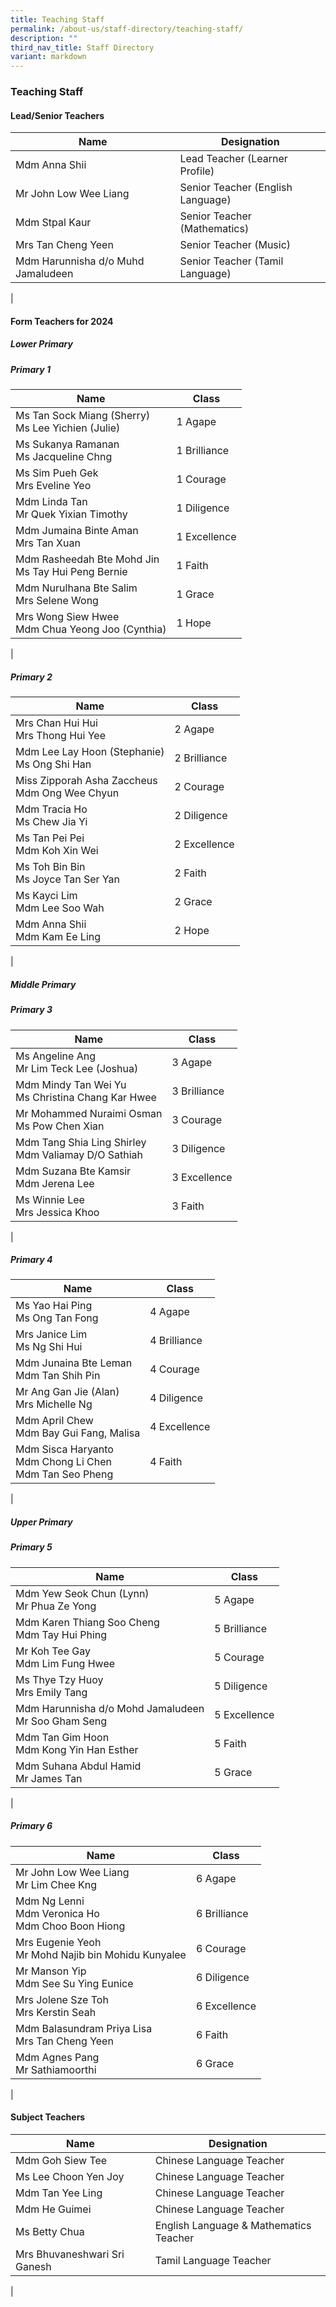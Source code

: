 ```yaml
---
title: Teaching Staff
permalink: /about-us/staff-directory/teaching-staff/
description: ""
third_nav_title: Staff Directory
variant: markdown
---
```

### **Teaching Staff**
#### **Lead/Senior Teachers**

| Name | Designation |
|---|---|
| Mdm Anna Shii | Lead Teacher (Learner Profile) |
| Mr John Low Wee Liang | Senior Teacher (English Language)  |
| Mdm Stpal Kaur | Senior Teacher (Mathematics)  |
| Mrs Tan Cheng Yeen | Senior Teacher (Music)  |
| Mdm Harunnisha d/o Muhd Jamaludeen | 	Senior Teacher (Tamil Language)  |
|

#### **Form Teachers for 2024**
##### **Lower Primary**
##### Primary 1

| Name | Class |
|---|---|
| Ms Tan Sock Miang (Sherry)<br>Ms Lee Yichien (Julie) | 1 Agape |
| Ms Sukanya Ramanan<br> Ms Jacqueline Chng  | 1 Brilliance  |
| Ms Sim Pueh Gek<br>Mrs Eveline Yeo    | 1 Courage |
| Mdm Linda Tan<br>Mr Quek Yixian Timothy | 1 Diligence |
| Mdm Jumaina Binte Aman<br>Mrs Tan Xuan  | 1 Excellence |
| Mdm Rasheedah Bte Mohd Jin <br>Ms Tay Hui Peng Bernie  | 1 Faith |
| Mdm Nurulhana Bte Salim<br>Mrs Selene Wong  | 1 Grace |
| Mrs Wong Siew Hwee<br>Mdm Chua Yeong Joo (Cynthia) | 1 Hope |
|

##### Primary 2

| Name | Class |
|---|---|
| Mrs Chan Hui Hui<br>Mrs Thong Hui Yee | 2 Agape |
| Mdm Lee Lay Hoon (Stephanie)<br>Ms Ong Shi Han | 2 Brilliance |
|Miss Zipporah Asha Zaccheus<br> Mdm Ong Wee Chyun | 2 Courage |
| Mdm Tracia Ho<br>Ms Chew Jia Yi | 2 Diligence |
| Ms Tan Pei Pei<br>Mdm Koh Xin Wei | 2 Excellence |
| Ms Toh Bin Bin<br>Ms Joyce Tan Ser Yan | 2 Faith |
| Ms Kayci Lim<br> Mdm Lee Soo Wah<br> | 2 Grace |
| Mdm Anna Shii<br>Mdm Kam Ee Ling  | 2 Hope |
|

##### **Middle Primary**
##### Primary 3

| Name | Class |
|---|---|
|  Ms Angeline Ang<br>Mr Lim Teck Lee (Joshua)  | 3 Agape |
| Mdm Mindy Tan Wei Yu<br>Ms Christina Chang Kar Hwee | 3 Brilliance |
| Mr Mohammed Nuraimi Osman<br>Ms Pow Chen Xian| 3 Courage   |
| Mdm Tang Shia Ling Shirley <br>Mdm Valiamay D/O Sathiah | 3 Diligence  |
| Mdm Suzana Bte Kamsir<br>Mdm Jerena Lee | 3 Excellence  |
| Ms Winnie Lee<br>Mrs Jessica Khoo | 3 Faith  |
|

##### Primary 4

| Name | Class |
|---|---|
| Ms Yao Hai Ping <br>Ms Ong Tan Fong | 4 Agape |
| Mrs Janice Lim<br>Ms Ng Shi Hui | 4 Brilliance |
| Mdm Junaina Bte Leman <br> Mdm Tan Shih Pin | 4 Courage |
|Mr Ang Gan Jie (Alan)<br>Mrs Michelle Ng | 4 Diligence |
| Mdm April Chew <br>Mdm Bay Gui Fang, Malisa | 4 Excellence |
|Mdm Sisca Haryanto<br>Mdm Chong Li Chen<br>Mdm Tan Seo Pheng   | 4 Faith
|

##### **Upper Primary**
##### Primary 5

| Name | Class |
|---|---|
| Mdm Yew Seok Chun (Lynn)<br>Mr Phua Ze Yong | 5 Agape |
| Mdm Karen Thiang Soo Cheng<br>Mdm Tay Hui Phing | 5 Brilliance |
| Mr Koh Tee Gay<br>Mdm Lim Fung Hwee | 5 Courage |
| Ms Thye Tzy Huoy<br>Mrs Emily Tang  | 5 Diligence  |
| Mdm Harunnisha d/o Mohd Jamaludeen<br>Mr Soo Gham Seng | 5 Excellence |
| Mdm Tan Gim Hoon <br>Mdm Kong Yin Han Esther  | 5 Faith |
|Mdm Suhana Abdul Hamid<br>Mr James Tan   | 5 Grace |
|

##### Primary 6

| Name | Class |
|---|---|
| Mr John Low Wee Liang<br>Mr Lim Chee Kng | 6 Agape |
| Mdm Ng Lenni<br>Mdm Veronica Ho<br>Mdm Choo Boon Hiong  | 6 Brilliance |
| Mrs Eugenie Yeoh<br> Mr Mohd Najib bin Mohidu Kunyalee | 6 Courage |
| Mr Manson Yip<br>Mdm See Su Ying Eunice | 6 Diligence         |
| Mrs Jolene Sze Toh<br>Mrs Kerstin Seah  | 6 Excellence |
|Mdm Balasundram Priya Lisa <br>Mrs Tan Cheng Yeen | 6 Faith  |
|Mdm Agnes Pang<br>Mr Sathiamoorthi | 6 Grace  |
|

#### **Subject Teachers**

| Name | Designation |
|---|---|
| Mdm Goh Siew Tee | Chinese Language Teacher |
| Ms Lee Choon Yen Joy | Chinese Language Teacher  |
| Mdm Tan Yee Ling | Chinese Language Teacher  |
| Mdm He Guimei | Chinese Language Teacher  |
|Ms Betty Chua | English Language &amp; Mathematics Teacher |
| Mrs Bhuvaneshwari Sri Ganesh | Tamil Language Teacher |
|